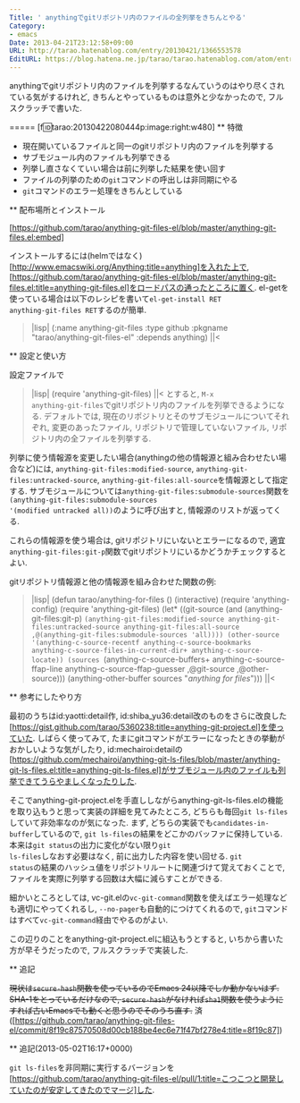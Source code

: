 ```yaml
---
Title: ' anythingでgitリポジトリ内のファイルの全列挙をきちんとやる'
Category:
- emacs
Date: 2013-04-21T23:12:58+09:00
URL: http://tarao.hatenablog.com/entry/20130421/1366553578
EditURL: https://blog.hatena.ne.jp/tarao/tarao.hatenablog.com/atom/entry/6653586347149235901
---
```


anythingでgitリポジトリ内のファイルを列挙するなんていうのはやり尽くされている気がするけれど, きちんとやっているものは意外と少なかったので, フルスクラッチで書いた.

=====
[f:id:tarao:20130422080444p:image:right:w480]
** 特徴

- 現在開いているファイルと同一のgitリポジトリ内のファイルを列挙する
- サブモジュール内のファイルも列挙できる
- 列挙し直さなくていい場合は前に列挙した結果を使い回す
- ファイルの列挙のための<code>git</code>コマンドの呼出しは非同期にやる
- <code>git</code>コマンドのエラー処理をきちんとしている

** 配布場所とインストール

[https://github.com/tarao/anything-git-files-el/blob/master/anything-git-files.el:embed]

インストールするには(helmではなく)[http://www.emacswiki.org/Anything:title=anything]を入れた上で, [https://github.com/tarao/anything-git-files-el/blob/master/anything-git-files.el:title=anything-git-files.el]をロードパスの通ったところに置く. el-getを使っている場合は以下のレシピを書いて<code>el-get-install RET anything-git-files RET</code>するのが簡単.
>|lisp|
(:name anything-git-files
       :type github
       :pkgname "tarao/anything-git-files-el"
       :depends anything)
||<

** 設定と使い方

設定ファイルで
>|lisp|
(require 'anything-git-files)
||<
とすると, <code>M-x anything-git-files</code>でgitリポジトリ内のファイルを列挙できるようになる. デフォルトでは, 現在のリポジトリとそのサブモジュールについてそれぞれ, 変更のあったファイル, リポジトリで管理していないファイル, リポジトリ内の全ファイルを列挙する.

列挙に使う情報源を変更したい場合(anythingの他の情報源と組み合わせたい場合など)には, <code>anything-git-files:modified-source</code>, <code>anything-git-files:untracked-source</code>, <code>anything-git-files:all-source</code>を情報源として指定する. サブモジュールについては<code>anything-git-files:submodule-sources</code>関数を<code>(anything-git-files:submodule-sources '(modified untracked all))</code>のように呼び出すと, 情報源のリストが返ってくる.

これらの情報源を使う場合は, gitリポジトリにいないとエラーになるので, 適宜<code>anything-git-files:git-p</code>関数でgitリポジトリにいるかどうかチェックするとよい.

gitリポジトリ情報源と他の情報源を組み合わせた関数の例:
>|lisp|
(defun tarao/anything-for-files ()
  (interactive)
  (require 'anything-config)
  (require 'anything-git-files)
  (let* ((git-source (and (anything-git-files:git-p)
                          `(anything-git-files:modified-source
                            anything-git-files:untracked-source
                            anything-git-files:all-source
                            ,@(anything-git-files:submodule-sources 'all))))
         (other-source '(anything-c-source-recentf
                         anything-c-source-bookmarks
                         anything-c-source-files-in-current-dir+
                         anything-c-source-locate))
         (sources `(anything-c-source-buffers+
                    anything-c-source-ffap-line
                    anything-c-source-ffap-guesser
                    ,@git-source
                    ,@other-source)))
    (anything-other-buffer sources "*anything for files*")))
||<

** 参考にしたやり方

最初のうちはid:yaotti:detail作, id:shiba_yu36:detail改のものをさらに改良した[https://gist.github.com/tarao/5360238:title=anything-git-project.el]を使っていた. しばらく使ってみて, たまにgitコマンドがエラーになったときの挙動がおかしいような気がしたり, id:mechairoi:detailの[https://github.com/mechairoi/anything-git-ls-files/blob/master/anything-git-ls-files.el:title=anything-git-ls-files.el]がサブモジュール内のファイルも列挙できてうらやましくなったりした.

そこでanything-git-project.elを手直ししながらanything-git-ls-files.elの機能を取り込もうと思って実装の詳細を見てみたところ, どちらも毎回<code>git ls-files</code>していて非効率なのが気になった. まず, どちらの実装でも<code>candidates-in-buffer</code>しているので, <code>git ls-files</code>の結果をどこかのバッファに保持している. 本来は<code>git status</code>の出力に変化がない限り<code>git ls-files</code>しなおす必要はなく, 前に出力した内容を使い回せる. <code>git status</code>の結果のハッシュ値をリポジトリルートに関連づけて覚えておくことで, ファイルを実際に列挙する回数は大幅に減らすことができる.

細かいところとしては, vc-git.elの<code>vc-git-command</code>関数を使えばエラー処理なども適切にやってくれるし, <code>--no-pager</code>も自動的につけてくれるので, <code>git</code>コマンドはすべて<code>vc-git-command</code>経由でやるのがよい.

この辺りのことをanything-git-project.elに組込もうとすると, いちから書いた方が早そうだったので, フルスクラッチで実装した.

** 追記

<s>現状は<code>secure-hash</code>関数を使っているのでEmacs 24以降でしか動かないはず. SHA-1をとっているだけなので, <code>secure-hash</code>がなければ<code>sha1</code>関数を使うようにすれば古いEmacsでも動くと思うのでそのうち直す.</s> 済([https://github.com/tarao/anything-git-files-el/commit/8f19c87570508d00cb188be4ec6e71f47bf278e4:title=8f19c87])

** 追記(2013-05-02T16:17+0000)

<code>git ls-files</code>を非同期に実行するバージョンを[https://github.com/tarao/anything-git-files-el/pull/1:title=こつこつと開発していたのが安定してきたのでマージ]した.
